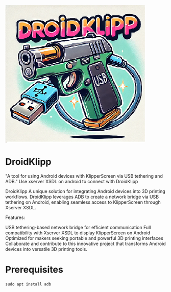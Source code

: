 ![Logo](https://github.com/CodeMasterCody3D/DroidKlipp/blob/main/droidklipplogo.png)

# DroidKlipp
"A tool for using Android devices with KlipperScreen via USB tethering and ADB."   Use xserver XSDL on android to connect with DroidKlipp  


DroidKlipp
A unique solution for integrating Android devices into 3D printing workflows. DroidKlipp leverages ADB to create a network bridge via USB tethering on Android, enabling seamless access to KlipperScreen through Xserver XSDL.

Features:

USB tethering-based network bridge for efficient communication
Full compatibility with Xserver XSDL to display KlipperScreen on Android
Optimized for makers seeking portable and powerful 3D printing interfaces
Collaborate and contribute to this innovative project that transforms Android devices into versatile 3D printing tools.


# Prerequisites

`sudo apt install adb`


